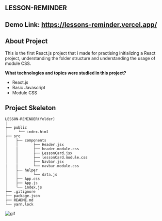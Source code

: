 ## LESSON-REMINDER

## Demo Link: https://lessons-reminder.vercel.app/

## About Project

<p>This is the first React.js project that i made for practising initializing a React project, understanding the folder structure and understanding the usage of module CSS.</p>
<p><b>What technologies and topics were studied in this project?</b></p>
<ul>
    <li>React.js</li>
    <li>Basic Javascript</li>
    <li>Module CSS</li>
</ul>

## Project Skeleton

```
LESSON-REMINDER(folder)
|
├── public
│     └── index.html
├── src
│    ├── components
│    │       ├── Header.jsx
│    |       ├── header.module.css
│    │       ├── LessonCard.jsx
│    │       ├── lessonCard.module.css
│    │       ├── Navbar.jsx
|    |       └── navbar.module.css
│    ├── helper
│    │       └── data.js
│    ├── App.css
│    ├── App.js
│    └── index.js
├── .gitignore
├── package.json
├── README.md
└── yarn.lock
```

<img src="./lesson-reminder.gif" alt="gif">
